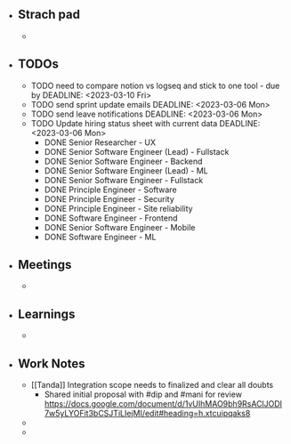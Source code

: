 - ## Strach pad
	-
- ## TODOs
	- TODO  need to compare notion vs logseq and stick to one tool - due by
	  DEADLINE: <2023-03-10 Fri>
	- TODO  send sprint update emails
	  DEADLINE: <2023-03-06 Mon>
	- TODO send leave notifications
	  DEADLINE: <2023-03-06 Mon>
	- TODO Update hiring status sheet with current data
	  DEADLINE: <2023-03-06 Mon>
		- DONE Senior Researcher - UX
		- DONE Senior Software Engineer (Lead) - Fullstack
		- DONE Senior Software Engineer - Backend
		- DONE Senior Software Engineer (Lead) - ML
		- DONE Senior Software Engineer - Fullstack
		- DONE Principle Engineer - Software
		- DONE Principle Engineer - Security
		- DONE Principle Engineer - Site reliability
		- DONE Software Engineer - Frontend
		- DONE Senior Software Engineer - Mobile
		- DONE Software Engineer - ML
- ## Meetings
	-
- ## Learnings
	-
- ## Work Notes
	- [[Tanda]] Integration scope needs to finalized and clear all doubts
		- Shared initial proposal with #dip and #mani for review https://docs.google.com/document/d/1vUIhMAO9bh9RsAClJODI7w5yLYOFit3bCSJTiLIejMI/edit#heading=h.xtcuipqaks8
	-
	-